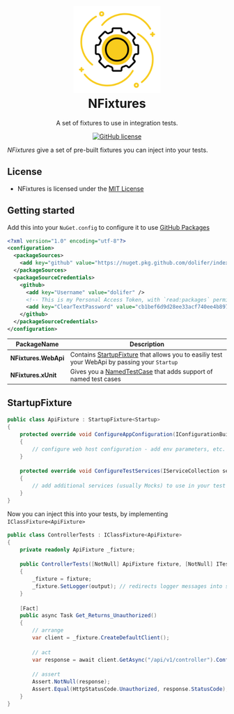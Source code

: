 <h1 align="center">

<img src="https://raw.githubusercontent.com/dolifer/NFixtures/master/icon.png" alt="NFixtures" width="200"/>
<br/>
NFixtures
</h1>

<div align="center">

A set of fixtures to use in integration tests.

[![GitHub license](https://img.shields.io/badge/license-mit-blue.svg)](https://raw.githubusercontent.com/dolifer/NFixtures/master/LICENSE)

</div>

*NFixtures* give a set of pre-built fixtures you can inject into your tests.

## License

- NFixtures is licensed under the [MIT License](https://opensource.org/licenses/MIT)

## Getting started

Add this into your `NuGet.config` to configure it to use [GitHub Packages](https://docs.github.com/en/packages/guides/configuring-dotnet-cli-for-use-with-github-packages)

```xml
<?xml version="1.0" encoding="utf-8"?>
<configuration>
  <packageSources>
    <add key="github" value="https://nuget.pkg.github.com/dolifer/index.json" />
  </packageSources>
  <packageSourceCredentials>
    <github>
      <add key="Username" value="dolifer" />
      <!-- This is my Personal Access Token, with `read:packages` permission only. -->
      <add key="ClearTextPassword" value="cb1bef6d9d28ee33acf740ee4b89730ef79a2e91" />
    </github>
  </packageSourceCredentials>
</configuration>
```

|PackageName| Description|
| - | - |
|**NFixtures.WebApi** | Contains [StartupFixture<T>](https://github.com/dolifer/NFixtures/blob/master/src/NFixtures.WebApi/StartupFixture.cs) that allows you to easiliy test your WebApi by passing your `Startup` |
|**NFixtures.xUnit** | Gives you a [NamedTestCase](https://github.com/dolifer/NFixtures/blob/master/src/NFixtures.xUnit/NamedTestCase.cs) that adds support of named test cases |
  
## StartupFixture

```csharp
public class ApiFixture : StartupFixture<Startup>
{
    protected override void ConfigureAppConfiguration(IConfigurationBuilder configurationBuilder)
    {
        // configure web host configuration - add env parameters, etc.
    }

    protected override void ConfigureTestServices(IServiceCollection services)
    {
        // add additional services (usually Mocks) to use in your test
    }
}
```

Now you can inject this into your tests, by implementing `IClassFixture<ApiFixture>`

```csharp
public class ControllerTests : IClassFixture<ApiFixture>
{
    private readonly ApiFixture _fixture;

    public ControllerTests([NotNull] ApiFixture fixture, [NotNull] ITestOutputHelper output)
    {
        _fixture = fixture;
        _fixture.SetLogger(output); // redirects logger messages into standard xunit test output
    }

    [Fact]
    public async Task Get_Returns_Unauthorized()
    {
        // arrange
        var client = _fixture.CreateDefaultClient();

        // act
        var response = await client.GetAsync("/api/v1/controller").ConfigureAwait(false);

        // assert
        Assert.NotNull(response);
        Assert.Equal(HttpStatusCode.Unauthorized, response.StatusCode);
    }
}
```
